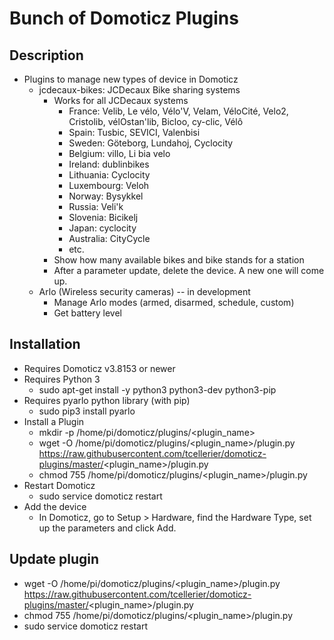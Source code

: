 # Bunch of Domoticz Plugins

## Description
* Plugins to manage new types of device in Domoticz
  * jcdecaux-bikes: JCDecaux Bike sharing systems
	* Works for all JCDecaux systems
	  * France: Velib, Le vélo, Vélo'V, Velam, VéloCité, Velo2, Cristolib, vélOstan'lib, Bicloo, cy-clic, Vélô
	  * Spain: Tusbic, SEVICI, Valenbisi
	  * Sweden: Göteborg, Lundahoj, Cyclocity
      * Belgium: villo, Li bia velo
      * Ireland: dublinbikes
	  * Lithuania: Cyclocity
	  * Luxembourg: Veloh
	  * Norway: Bysykkel
	  * Russia: Veli'k
	  * Slovenia: Bicikelj
	  * Japan: cyclocity
	  * Australia: CityCycle
	  * etc.
    * Show how many available bikes and bike stands for a station
	* After a parameter update, delete the device. A new one will come up.
  * Arlo (Wireless security cameras) -- in development
    * Manage Arlo modes (armed, disarmed, schedule, custom)
	* Get battery level


## Installation 
* Requires Domoticz v3.8153 or newer
* Requires Python 3
  * sudo apt-get install -y python3 python3-dev python3-pip
* Requires pyarlo python library (with pip)
  * sudo pip3 install pyarlo
* Install a Plugin
  * mkdir -p /home/pi/domoticz/plugins/<plugin_name>
  * wget -O /home/pi/domoticz/plugins/<plugin_name>/plugin.py https://raw.githubusercontent.com/tcellerier/domoticz-plugins/master/<plugin_name>/plugin.py
  * chmod 755 /home/pi/domoticz/plugins/<plugin_name>/plugin.py
* Restart Domoticz
  * sudo service domoticz restart
* Add the device
  * In Domoticz, go to Setup > Hardware, find the Hardware Type, set up the parameters and click Add.


## Update plugin
  * wget -O /home/pi/domoticz/plugins/<plugin_name>/plugin.py https://raw.githubusercontent.com/tcellerier/domoticz-plugins/master/<plugin_name>/plugin.py
  * chmod 755 /home/pi/domoticz/plugins/<plugin_name>/plugin.py
  * sudo service domoticz restart
